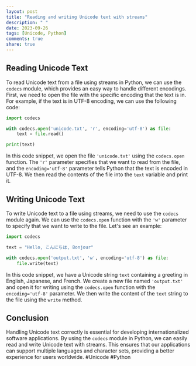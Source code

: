 ```yaml
---
layout: post
title: "Reading and writing Unicode text with streams"
description: " "
date: 2023-09-26
tags: [Unicode, Python]
comments: true
share: true
---
```


## Reading Unicode Text

To read Unicode text from a file using streams in Python, we can use the `codecs` module, which provides an easy way to handle different encodings. First, we need to open the file with the specific encoding that the text is in. For example, if the text is in UTF-8 encoding, we can use the following code:

```python
import codecs

with codecs.open('unicode.txt', 'r', encoding='utf-8') as file:
    text = file.read()

print(text)
```

In this code snippet, we open the file `'unicode.txt'` using the `codecs.open` function. The `'r'` parameter specifies that we want to read from the file, and the `encoding='utf-8'` parameter tells Python that the text is encoded in UTF-8. We then read the contents of the file into the `text` variable and print it.

## Writing Unicode Text

To write Unicode text to a file using streams, we need to use the `codecs` module again. We can use the `codecs.open` function with the `'w'` parameter to specify that we want to write to the file. Let's see an example:

```python
import codecs

text = "Hello, こんにちは, Bonjour"

with codecs.open('output.txt', 'w', encoding='utf-8') as file:
    file.write(text)
```

In this code snippet, we have a Unicode string `text` containing a greeting in English, Japanese, and French. We create a new file named `'output.txt'` and open it for writing using the `codecs.open` function with the `encoding='utf-8'` parameter. We then write the content of the `text` string to the file using the `write` method.

## Conclusion

Handling Unicode text correctly is essential for developing internationalized software applications. By using the `codecs` module in Python, we can easily read and write Unicode text with streams. This ensures that our applications can support multiple languages and character sets, providing a better experience for users worldwide. #Unicode #Python